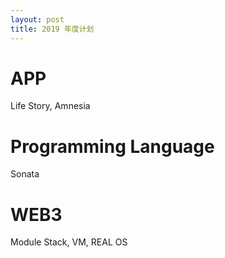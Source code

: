 ```yaml
---
layout: post
title: 2019 年度计划
---
```


# APP

Life Story, Amnesia

# Programming Language

Sonata

# WEB3

Module Stack, VM, REAL OS
